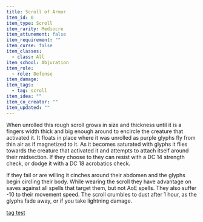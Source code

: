 ```yaml
---
title: Scroll of Armor
item_id: 0
item_type: Scroll
item_rarity: Mediocre
item_attunement: false
item_requirement: ""
item_curse: false
item_classes: 
  - class: All
item_school: Abjuration
item_role: 
  - role: Defense 
item_damage: 
item_tags: 
  - tag: scroll
item_idea: ""
item_co_creator: ""
item_updated: ""
---
```


When unrolled this rough scroll grows in size and thickness until it is a fingers width thick and big enough around to encircle the creature that activated it. It floats in place where it was unrolled as purple glyphs fly from thin air as if magnetized to it. As it becomes saturated with glyphs it flies towards the creature that activated it and attempts to attach itself around their midsection. 
If they choose to they can resist with a DC 14 strength check, or dodge it with a DC 18 acrobatics check.

If they fail or are willing it cinches around their abdomen and the glyphs begin circling their body. While wearing the scroll they have advantage on saves against all spells that target them, but not AoE spells. They also suffer -10 to their movement speed. The scroll crumbles to dust after 1 hour, as the glyphs fade away, or if you take lightning damage.

<a href="google.com">tag test</a>
